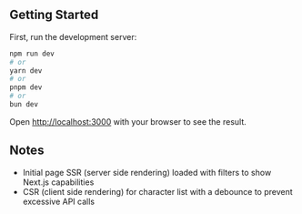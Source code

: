 ## Getting Started

First, run the development server:

```bash
npm run dev
# or
yarn dev
# or
pnpm dev
# or
bun dev
```

Open [http://localhost:3000](http://localhost:3000) with your browser to see the result.

## Notes

- Initial page SSR (server side rendering) loaded with filters to show Next.js capabilities
- CSR (client side rendering) for character list with a debounce to prevent excessive API calls
